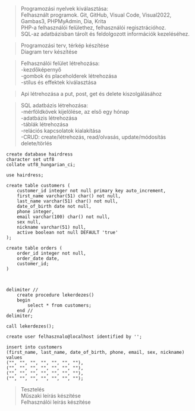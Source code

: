 >Programozási nyelvek kiválasztása:<br>
Felhasznált programok. Git, GitHub, Visual Code, Visual2022, Gambas3, PHPMyAdmin, Dia, Krita<br>
PHP-a felhasználói felülethez, felhasználói regisztrációhoz.<br>
SQL-az adatbázisban tárolt és feldolgozott információk kezeléséhez.<br>

>Programozási terv, térkép készítése<br>
Diagram terv készítése<rb>

>Felhasználói felület létrehozása:<br>
-kezdőképernyő<br>
-gombok és placeholderek létrehozása<br>
-stílus és effektek kiválasztása<br>

>Api létrehozása a put, post, get és delete kiszolgálásához</br>

>SQL adatbázis létrehozása:<br>
-mérföldkövek kijelölése, az első egy hónap<br>
-adatbázis létrehozása<br>
-táblák létrehozása<br>
-relációs kapcsolatok kialakítása<br>
-CRUD: create/létrehozás, read/olvasás, update/módosítás delete/törlés<br>


    create database hairdress
    character set utf8
    collate utf8_hungarian_ci;

    use hairdress;

    create table customers (
        customer_id integer not null primary key auto_increment,
        first_name varchar(51) char() not null,
        last_name varchar(51) char() not null,
        date_of_birth date not null,
        phone integer,
        email varchar(100) char() not null,
        sex null,
        nickname varchar(51) null,
        active boolean not null DEFAULT 'true'
    );

    create table orders (
        order_id integer not null,
        order_date date,
        customer_id;
    )



    delimiter //
        create procedure lekerdezes()
        begin
            select * from customers;
        end //
    delimiter;

    call lekerdezes();

    create user felhasznalo@localhost identified by '';

    insert into customers
    (first_name, last_name, date_of_birth, phone, email, sex, nickname)
    values
    ("", "", "", "", "", "", ""),
    ("", "", "", "", "", "", ""),
    ("", "", "", "", "", "", ""),
    ("", "", "", "", "", "", "");


>Tesztelés<br>
Műszaki leírás készítése<br>
Felhasználói leírás készítése<br>
